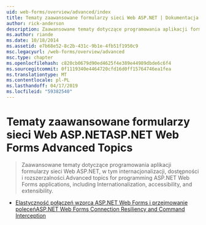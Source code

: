 ```yaml
---
uid: web-forms/overview/advanced/index
title: Tematy zaawansowane formularzy sieci Web ASP.NET | Dokumentacja firmy Microsoft
author: rick-anderson
description: Zaawansowane tematy dotyczące programowania aplikacji formularzy sieci Web ASP.NET, w tym internacjonalizacji, dostępności i rozszerzalności.
ms.author: riande
ms.date: 10/18/2014
ms.assetid: e7b68e52-8c2b-431c-9b1e-4fb51f1950c9
msc.legacyurl: /web-forms/overview/advanced
msc.type: chapter
ms.openlocfilehash: c820cb0679d90ed4625f4e389e44989dbde6c6f4
ms.sourcegitcommit: 0f1119340e4464720cfd16d0ff15764746ea1fea
ms.translationtype: MT
ms.contentlocale: pl-PL
ms.lasthandoff: 04/17/2019
ms.locfileid: "59382540"
---
```

# <a name="aspnet-web-forms-advanced-topics"></a><span data-ttu-id="e601a-103">Tematy zaawansowane formularzy sieci Web ASP.NET</span><span class="sxs-lookup"><span data-stu-id="e601a-103">ASP.NET Web Forms Advanced Topics</span></span>

> <span data-ttu-id="e601a-104">Zaawansowane tematy dotyczące programowania aplikacji formularzy sieci Web ASP.NET, w tym internacjonalizacji, dostępności i rozszerzalności.</span><span class="sxs-lookup"><span data-stu-id="e601a-104">Advanced topics for programming ASP.NET Web Forms applications, including Internationalization, accessibility, and extensibility.</span></span>


- [<span data-ttu-id="e601a-105">Elastyczność połączeń wzorca ASP.NET Web Forms i przejmowanie poleceń</span><span class="sxs-lookup"><span data-stu-id="e601a-105">ASP.NET Web Forms Connection Resiliency and Command Interception</span></span>](aspnet-web-forms-connection-resiliency-and-command-interception.md)
